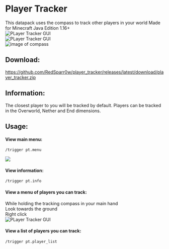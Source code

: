 # Player Tracker

This datapack uses the compass to track other players in your world
Made for Minecraft Java Edition 1.16+
<br/>![PLayer Tracker GUI](https://i.imgur.com/N3WejR0.png)
<br/>![PLayer Tracker GUI](https://i.imgur.com/IQGP2hr.png)
<br/>![image of compass](https://i.imgur.com/7iyf7OK.png)

## Download:
https://github.com/RedSparr0w/player_tracker/releases/latest/download/player_tracker.zip

## Information:
The closest player to you will be tracked by default.
Players can be tracked in the Overworld, Nether and End dimensions.

## Usage:

#### View main menu:
```
/trigger pt.menu
```
![](https://i.imgur.com/Bfvvhwu.png)

#### View information:
```
/trigger pt.info
```

#### View a menu of players you can track:
While holding the tracking compass in your main hand
<br/>Look towards the ground
<br/>Right click
<br/>![PLayer Tracker GUI](https://i.imgur.com/IQGP2hr.png)

#### View a list of players you can track:
```
/trigger pt.player_list
```
